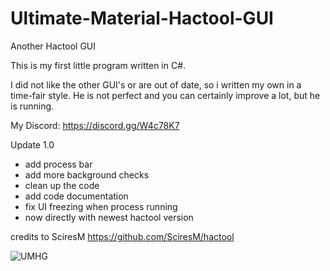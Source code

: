 # Ultimate-Material-Hactool-GUI
Another Hactool GUI

This is my first little program written in C#.

I did not like the other GUI's or are out of date, so i written my own in a time-fair style.
He is not perfect and you can certainly improve a lot, but he is running.

My Discord: https://discord.gg/W4c78K7

Update 1.0

* add process bar
* add more background checks
* clean up the code
* add code documentation
* fix UI freezing when process running
* now directly with newest hactool version 

credits to SciresM
https://github.com/SciresM/hactool

![UMHG](https://user-images.githubusercontent.com/43298952/68094229-9b948300-fe9e-11e9-8b8f-a0c1b38ea23a.png)
